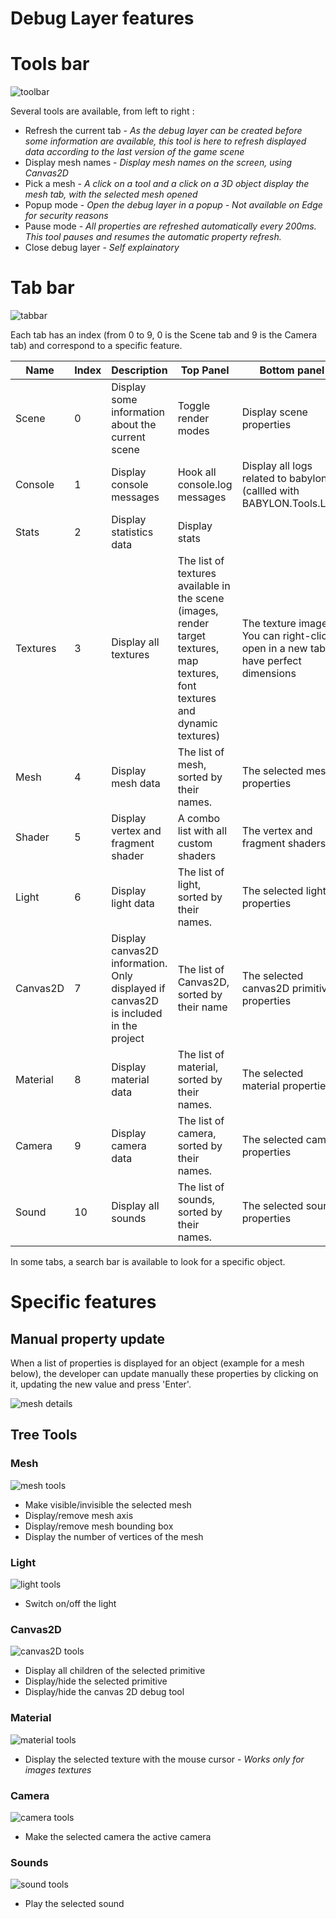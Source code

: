 # Debug Layer features 

# Tools bar

![toolbar](/img/overviews/debuglayer/toolbar.jpg)

Several tools are available, from left to right : 
* Refresh the current tab - *As the debug layer can be created before some information are available, this tool is here to refresh displayed data according to the last version of the game scene*
* Display mesh names - *Display mesh names on the screen, using Canvas2D*
* Pick a mesh - *A click on a tool and a click on a 3D object display the mesh tab, with the selected mesh opened*
* Popup mode - *Open the debug layer in a popup - Not available on Edge for security reasons*
* Pause mode - *All properties are refreshed automatically every 200ms. This tool pauses and resumes the automatic property refresh.*
* Close debug layer - *Self explainatory*

# Tab bar

![tabbar](/img/overviews/debuglayer/tabbar.jpg)

Each tab has an index (from 0 to 9, 0 is the Scene tab and 9 is the Camera tab) and correspond to a specific feature.

| Name | Index | Description | Top Panel | Bottom panel | 
| ---- | --- | --- | --- | ---- |
| Scene | 0 | Display some information about the current scene | Toggle render modes | Display scene properties |
| Console | 1 | Display console messages | Hook all console.log messages | Display all logs related to babylon.js (callled with BABYLON.Tools.Log) |
| Stats | 2 | Display statistics data | Display stats | | 
| Textures | 3 | Display all textures | The list of textures available in the scene (images, render target textures, map textures, font textures and dynamic textures) | The texture image. You can right-click - open in a new tab to have perfect dimensions |
| Mesh | 4 | Display mesh data | The list of mesh, sorted by their names. | The selected mesh properties |
| Shader | 5 |Display vertex and fragment shader | A combo list with all custom shaders | The vertex and fragment shaders |
| Light | 6 | Display light data | The list of light, sorted by their names. | The selected light properties |
| Canvas2D | 7 | Display canvas2D information. Only displayed if canvas2D is included in the project | The list of Canvas2D, sorted by their name | The selected canvas2D primitive properties |
| Material | 8 | Display material data | The list of material, sorted by their names. | The selected material properties |
| Camera | 9 | Display camera data | The list of camera, sorted by their names. | The selected camera properties |
| Sound | 10 | Display all sounds | The list of sounds, sorted by their names. | The selected sound properties |

In some tabs, a search bar is available to look for a specific object.

# Specific features

## Manual property update
When a list of properties is displayed for an object (example for a mesh below), the developer can update manually these properties by clicking on it, updating the new value and press 'Enter'.

![mesh details](/img/overviews/debuglayer/meshdetails.jpg)

## Tree Tools

 ### Mesh
 
![mesh tools](/img/overviews/debuglayer/meshtools.jpg)

* Make visible/invisible the selected mesh
* Display/remove mesh axis
* Display/remove mesh bounding box
* Display the number of vertices of the mesh

 ### Light
 
![light tools](/img/overviews/debuglayer/lighttools.jpg)

* Switch on/off the light

### Canvas2D

![canvas2D tools](/img/overviews/debuglayer/canvas2Dtools.jpg)

* Display all children of the selected primitive
* Display/hide the selected primitive
* Display/hide the canvas 2D debug tool

### Material

![material tools](/img/overviews/debuglayer/materialtools.jpg)

* Display the selected texture with the mouse cursor - *Works only for images textures*

### Camera

![camera tools](/img/overviews/debuglayer/cameratools.jpg)

* Make the selected camera the active camera

### Sounds

![sound tools](/img/overviews/debuglayer/soundtools.jpg)

* Play the selected sound


